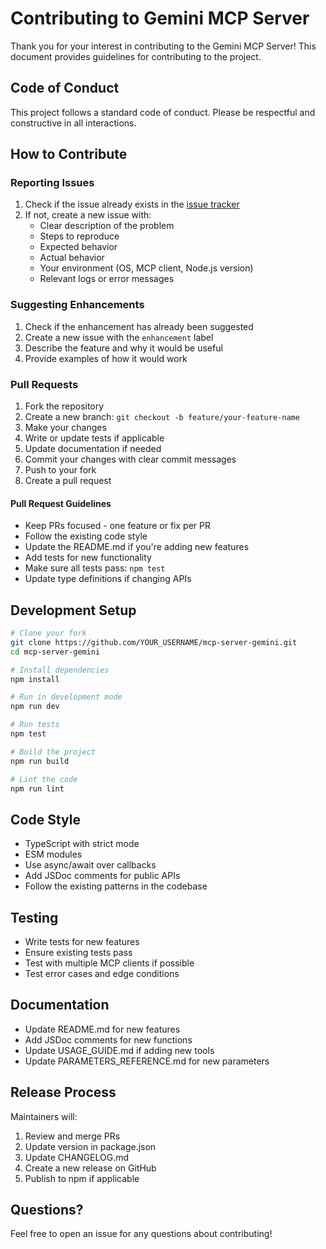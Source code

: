 # Contributing to Gemini MCP Server

Thank you for your interest in contributing to the Gemini MCP Server! This document provides guidelines for contributing to the project.

## Code of Conduct

This project follows a standard code of conduct. Please be respectful and constructive in all interactions.

## How to Contribute

### Reporting Issues

1. Check if the issue already exists in the [issue tracker](https://github.com/gurr-i/mcp-server-gemini/issues)
2. If not, create a new issue with:
   - Clear description of the problem
   - Steps to reproduce
   - Expected behavior
   - Actual behavior
   - Your environment (OS, MCP client, Node.js version)
   - Relevant logs or error messages

### Suggesting Enhancements

1. Check if the enhancement has already been suggested
2. Create a new issue with the `enhancement` label
3. Describe the feature and why it would be useful
4. Provide examples of how it would work

### Pull Requests

1. Fork the repository
2. Create a new branch: `git checkout -b feature/your-feature-name`
3. Make your changes
4. Write or update tests if applicable
5. Update documentation if needed
6. Commit your changes with clear commit messages
7. Push to your fork
8. Create a pull request

#### Pull Request Guidelines

- Keep PRs focused - one feature or fix per PR
- Follow the existing code style
- Update the README.md if you're adding new features
- Add tests for new functionality
- Make sure all tests pass: `npm test`
- Update type definitions if changing APIs

## Development Setup

```bash
# Clone your fork
git clone https://github.com/YOUR_USERNAME/mcp-server-gemini.git
cd mcp-server-gemini

# Install dependencies
npm install

# Run in development mode
npm run dev

# Run tests
npm test

# Build the project
npm run build

# Lint the code
npm run lint
```

## Code Style

- TypeScript with strict mode
- ESM modules
- Use async/await over callbacks
- Add JSDoc comments for public APIs
- Follow the existing patterns in the codebase

## Testing

- Write tests for new features
- Ensure existing tests pass
- Test with multiple MCP clients if possible
- Test error cases and edge conditions

## Documentation

- Update README.md for new features
- Add JSDoc comments for new functions
- Update USAGE_GUIDE.md if adding new tools
- Update PARAMETERS_REFERENCE.md for new parameters

## Release Process

Maintainers will:
1. Review and merge PRs
2. Update version in package.json
3. Update CHANGELOG.md
4. Create a new release on GitHub
5. Publish to npm if applicable

## Questions?

Feel free to open an issue for any questions about contributing!